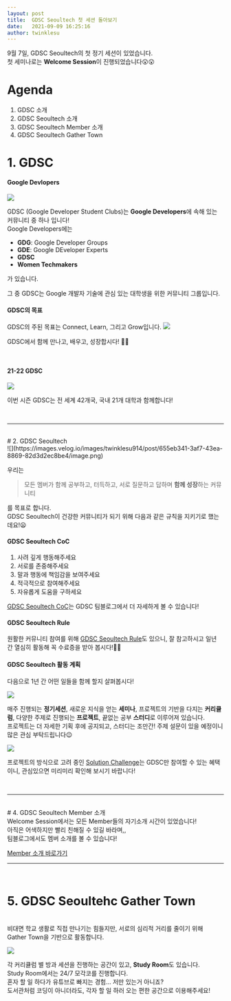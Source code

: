 ```yaml
---
layout: post
title:  GDSC Seoultech 첫 세션 돌아보기
date:   2021-09-09 16:25:16
author: twinklesu
---
```


9월 7일, GDSC Seoultech의 첫 정기 세션이 있었습니다. <br>
첫 세미나로는 **Welcome Session**이 진행되었습니다😮😮

# Agenda
1. GDSC 소개
2. GDSC Seoultech 소개
3. GDSC Seoultech Member 소개
4. GDSC Seoultech Gather Town

# 1. GDSC
#### <b> Google Devlopers </b>

![](https://images.velog.io/images/twinklesu914/post/5e413093-8a01-47b0-86fc-5b1bfdd22bb7/image.png)

GDSC (Google Developer Student Clubs)는 **Google Developers**에 속해 있는 커뮤니티 중 하나 입니다!<br>
Google Developers에는

- **GDG**: Google Developer Groups
- **GDE**: Google DEveloper Experts
- **GDSC**
- **Women Techmakers**

가 있습니다. 

그 중 GDSC는 Google 개발자 기술에 관심 있는 대학생을 위한 커뮤니티 그룹입니다.

#### <b>GDSC의 목표</b>

GDSC의 주된 목표는 Connect, Learn, 그리고 Grow입니다. 
![](https://images.velog.io/images/twinklesu914/post/a7ac15f4-afad-4e62-9b2a-bcdffd6151b2/image.png)

GDSC에서 함께 만나고, 배우고, 성장합시다! 🥰🥰

<br>

#### <b>21-22 GDSC</b>

![](https://images.velog.io/images/twinklesu914/post/27cbb120-31ec-4b45-a367-c0eb228c2b08/image.png)

이번 시즌 GDSC는 전 세계 42개국, 국내 21개 대학과 함께합니다! 

<br>

---
<br>
# 2. GDSC Seoultech

<br>
![](https://images.velog.io/images/twinklesu914/post/655eb341-3af7-43ea-8869-82d3d2ec8be4/image.png)

우리는 

> 모든 멤버가 함께 공부하고, 터득하고, 서로 질문하고 답하며 **함께 성장**하는 커뮤니티

를 목표로 합니다. <br>
GDSC Seoultech이 건강한 커뮤니티가 되기 위해 다음과 같은 규칙을 지키기로 했는데요!😦

#### <b>GDSC Seoultech CoC</b>

1. 사려 깊게 행동해주세요
2. 서로를 존중해주세요
3. 말과 행동에 책임감을 보여주세요
4. 적극적으로 참여해주세요
5. 자유롭게 도움을 구하세요

[GDSC Seoultech CoC](https://gdsc-seoultech.github.io/rule/coc.html)는 GDSC 팀블로그에서 더 자세하게 볼 수 있습니다!

#### <b>GDSC Seoultech Rule</b>
원활한 커뮤니티 참여를 위해 [GDSC Seoultech Rule](https://gdsc-seoultech.github.io/rule/rule.html)도 있으니, 잘 참고하시고 일년 간 열심히 활동해 꼭 수료증을 받아 봅시다!👍🏻

#### <b>GDSC Seoultech 활동 계획</b>

다음으로 1년 간 어떤 일들을 함께 할지 살펴봅시다!

![](https://images.velog.io/images/twinklesu914/post/22aef433-8359-4f3a-a98f-a05d01b8c408/image.png)

매주 진행되는 **정기세션**, 새로운 지식을 얻는 **세미나**, 프로젝트의 기반을 다지는 **커리큘럼**, 다양한 주제로 진행되는 **프로젝트**, 끝없는 공부 **스터디**로 이루어져 있습니다.<br>
프로젝트는 더 자세한 기획 후에 공지되고, 스터디는 조만간! 주제 설문이 있을 예정이니 많은 관심 부탁드립니다😉

![](https://images.velog.io/images/twinklesu914/post/0b4ffebe-f30a-4749-af52-b4d5cdc9f76e/image.png)

프로젝트의 방식으로 고려 중인 [Solution Challenge](https://developers.google.com/community/dsc-solution-challenge)는 GDSC만 참여할 수 있는 혜택이니, 관심있으면 미리미리 확인해 보시기 바랍니다!

<br>

---

<br>
# 4. GDSC Seoultech Member 소개
<br>
Welcome Session에서는 모든 Member들의 자기소개 시간이 있었습니다! <br>
아직은 어색하지만 빨리 친해질 수 있길 바라며,, <br>
팀블로그에서도 멤버 소개를 볼 수 있습니다!<br>

[Member 소개 바로가기](https://gdsc-seoultech.github.io/members/)

---
<br> 

# 5. GDSC Seoultehc Gather Town
<br>
비대면 학교 생활로 직접 만나기는 힘들지만, 서로의 심리적 거리를 줄이기 위해 Gather Town을 기반으로 활동합니다. 

![](https://images.velog.io/images/twinklesu914/post/239a0884-9541-4ad6-99a2-c4c4e348d4f7/image.png)

각 커리큘럼 별 방과 세션을 진행하는 공간이 있고, **Study Room**도 있습니다.<br>
Study Room에서는 24/7 모각코를 진행합니다.<br>
혼자 할 일 하다가 유튜브로 빠지는 경험... 저만 있는거 아니죠? <br>
도서관처럼 코딩이 아니더라도, 각자 할 일 하러 오는 편한 공간으로 이용해주세요!